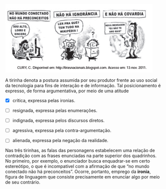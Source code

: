

![](3d0e8190-b3c5-9662-5833-be06896617e6.png)

A tirinha denota a postura assumida por seu produtor frente ao uso social da tecnologia para fins de interação e de informação. Tal posicionamento é expresso, de forma argumentativa, por meio de uma atitude



- [x] crítica, expressa pelas ironias.
- [ ] resignada, expressa pelas enumerações.
- [ ] indignada, expressa pelos discursos diretos.
- [ ] agressiva, expressa pela contra-argumentação.
- [ ] alienada, expressa pela negação da realidade.


Nas três tirinhas, as falas das personagens estabelecem uma relação de contradição com as frases enunciadas na parte superior dos quadrinhos. No primeiro, por exemplo, o enunciador busca enquadrar-se em certo estereótipo, o que é incompatível com a afirmação de que “no mundo conectado não há preconceitos”. Ocorre, portanto, emprego da **ironia**, figura de linguagem que consiste precisamente em enunciar algo por meio de seu contrário.

        